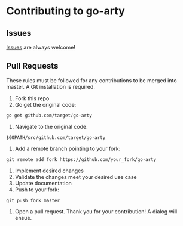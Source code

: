 # Contributing to go-arty

## Issues

[Issues](issues/new/) are always welcome!

## Pull Requests

These rules must be followed for any contributions to be merged into master. A Git installation is required.

1. Fork this repo
1. Go get the original code:

  `go get github.com/target/go-arty`

1. Navigate to the original code:

  `$GOPATH/src/github.com/target/go-arty`

1. Add a remote branch pointing to your fork:

  `git remote add fork https://github.com/your_fork/go-arty`

1. Implement desired changes
1. Validate the changes meet your desired use case
1. Update documentation
1. Push to your fork:

  `git push fork master`

1. Open a pull request. Thank you for your contribution! A dialog will ensue.

